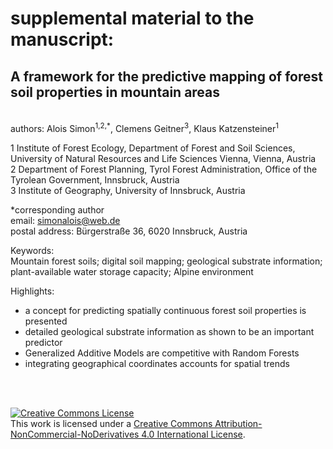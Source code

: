 # supplemental material to the manuscript:
## A framework for the predictive mapping of forest soil properties in mountain areas
<br>
authors:    
Alois Simon<sup>1,2,*</sup>, Clemens Geitner<sup>3</sup>, Klaus Katzensteiner<sup>1</sup>  

1 Institute of Forest Ecology, Department of Forest and Soil Sciences, University of Natural Resources and Life Sciences Vienna, Vienna, Austria  
2 Department of Forest Planning, Tyrol Forest Administration, Office of the Tyrolean Government, Innsbruck, Austria   
3 Institute of Geography, University of Innsbruck, Austria

*corresponding author         
email: simonalois@web.de  
postal address: Bürgerstraße 36, 6020 Innsbruck, Austria 

Keywords:  
Mountain forest soils; digital soil mapping; geological substrate information; plant-available water storage capacity; Alpine environment

Highlights: 
- a concept for predicting spatially continuous forest soil properties is presented
- detailed geological substrate information as shown to be an important predictor  
- Generalized Additive Models are competitive with Random Forests
- integrating geographical coordinates accounts for spatial trends 

<br>
<br>

<a rel="license" href="http://creativecommons.org/licenses/by-nc-nd/4.0/"><img alt="Creative Commons License" style="border-width:0" src="https://i.creativecommons.org/l/by-nc-nd/4.0/88x31.png" /></a><br />This work is licensed under a <a rel="license" href="http://creativecommons.org/licenses/by-nc-nd/4.0/">Creative Commons Attribution-NonCommercial-NoDerivatives 4.0 International License</a>.
